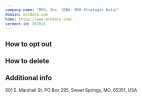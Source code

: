 ```yaml
---
company-name: "MCH, Inc. (DBA: MCH Strategic Data)"
domain: mchdata.com
home: https://www.mchdata.com/
vermont-id: 367015
---
```

## How to opt out




## How to delete




## Additional info




601 E. Marshall St, PO Box 295, Sweet Springs, MO, 65351, USA













